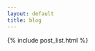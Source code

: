 ```yaml
---
layout: default
title: blog
---
```

<div class="ms-2 me-2">
<!--
<p>
    <div class="d-flex flex-row justify-content-center">
        <div>
            <form class="d-flex" role="search">
                <input class="form-control me-2" type="search" placeholder="Search" aria-label="Search">
                <button class="btn btn-outline-success" type="submit">Search</button>
            </form>
        </div>
        <div>
            <img src="{{ site.baseurl }}/assets/icons/filter.svg" height="100%">
        </div>
    </div>
</p>
-->

{% include post_list.html %}

</div>